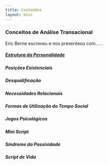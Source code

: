 ```yaml
---
title: Conteúdos
layout: misc
---
```


### Conceitos de Análise Transacional

Eric Berne escreveu e nos presenteou com......

##### [Estrutura da Personalidade](/conteudo/estrutura-da-personalidade.html)

##### Posições Existenciais

##### Desqualificação

##### Necessidades Relacionais

##### Formas de Utilização do Tempo Social

##### Jogos Psicológicos

##### Mini Script

##### Síndrome da Passividade

##### Script de Vida

##### 